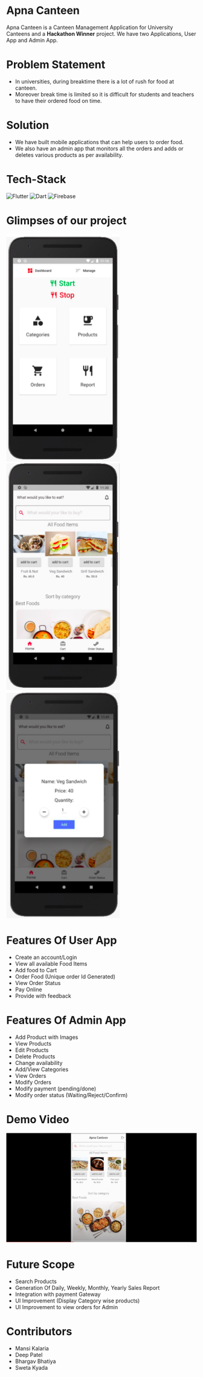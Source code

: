 # Apna Canteen
Apna Canteen is a Canteen Management Application for University Canteens and a **Hackathon Winner** project. 
We have two Applications, User App and Admin App.

# Problem Statement

* In universities, during breaktime there is a lot of rush for food at canteen. 
* Moreover break time is limited so it is difficult for students and teachers to have their ordered food on time.

# Solution 
* We have built mobile applications that can help users to order food.
* We also have an admin app that monitors all the orders and adds or deletes various products as per availability.
           
# Tech-Stack

<img alt="Flutter" src="https://img.shields.io/badge/Flutter%20-%2302569B.svg?&style=for-the-badge&logo=Flutter&logoColor=white" />	<img alt="Dart" src="https://img.shields.io/badge/dart-%230175C2.svg?&style=for-the-badge&logo=dart&logoColor=white"/>	<img alt="Firebase" src="https://img.shields.io/badge/firebase%20-%23039BE5.svg?&style=for-the-badge&logo=firebase"/>	         

# Glimpses of our project
<img alt="Flutter" src="https://github.com/Manzee1609/ApnaCanteen/blob/master/Images/ss10.png" height = "600" width = "300" />	<img alt="Dart" src="https://github.com/Manzee1609/ApnaCanteen/blob/master/Images/ss11.png" height = "600" width = "300"/>	<img alt="Firebase" src="https://github.com/Manzee1609/ApnaCanteen/blob/master/Images/ss12.png" height = "600" width = "300"/>	         


# Features Of User App

* Create an account/Login
* View all available Food Items
* Add food to Cart
* Order Food (Unique order Id Generated)
* View Order Status
* Pay Online
* Provide with feedback

# Features Of Admin App

* Add Product with Images
* View Products
* Edit Products
* Delete Products
* Change availability
* Add/View Categories
* View Orders
* Modify Orders
* Modify payment (pending/done)
* Modify order status (Waiting/Reject/Confirm)

# Demo Video
[![Watch the video](https://github.com/deeppatel23/DSCWOW-CANTEEN_MANAGEMENT/blob/main/Screenshot%202020-12-25%20at%2012.20.53%20PM.png)](https://youtu.be/I7wPQPE1WHw)       

# Future Scope

* Search Products
* Generation Of Daily, Weekly, Monthly, Yearly Sales Report
* Integration with payment Gateway
* UI Improvement (Display Category wise products)
* UI Improvement to view orders for Admin

# Contributors
* Mansi Kalaria
* Deep Patel
* Bhargav Bhatiya
* Sweta Kyada
           
